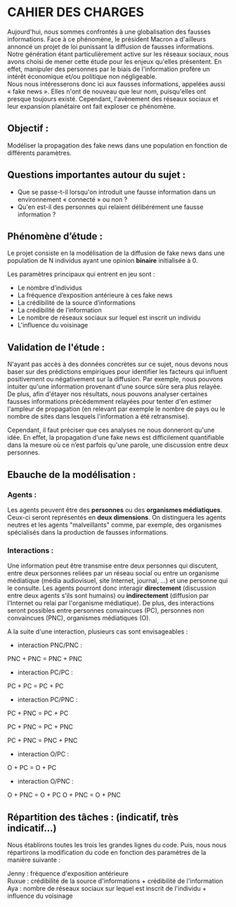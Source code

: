 # CAHIER DES CHARGES


Aujourd'hui, nous sommes confrontés à une globalisation des fausses informations. Face à ce phénomène, le président Macron a d'ailleurs annoncé un projet de loi punissant la diffusion de fausses informations. Notre génération étant particulièrement active sur les réseaux sociaux, nous avons choisi de mener cette étude pour les enjeux qu'elles présentent.  En effet, manipuler des personnes par le biais de l'information profère un intérêt économique et/ou politique non négligeable.  
Nous nous intéresserons donc ici aux fausses informations, appelées aussi « fake news ». Elles n'ont de nouveau que leur nom, puisqu'elles ont presque toujours existé. Cependant, l'avènement des réseaux sociaux et leur expansion planétaire ont fait exploser ce phénomène.

## Objectif :

Modéliser la propagation des fake news dans une population en fonction de différents paramètres.
	
## Questions importantes autour du sujet :

- Que se passe-t-il lorsqu'on introduit une fausse information dans un environnement « connecté » ou non ?
- Qu'en est-il des personnes qui relaient délibérément une fausse information ?

## Phénomène d’étude :

Le projet consiste en la modélisation de la diffusion de fake news dans une population de N individus ayant une opinion **binaire** initialisée à 0.

Les paramètres principaux qui entrent en jeu sont :
- Le nombre d’individus
- La fréquence d’exposition antérieure à ces fake news
- La crédibilité de la source d’informations
- La crédibilité de l’information
- Le nombre de réseaux sociaux sur lequel est inscrit un individu
- L'influence du voisinage

## Validation de l'étude :

N'ayant pas accès à des données concrètes sur ce sujet, nous devons nous baser sur des prédictions empiriques pour identifier les facteurs qui influent positivement ou négativement sur la diffusion. Par exemple, nous pouvons intuiter qu'une information provenant d'une source sûre sera plus relayée. De plus, afin d'étayer nos résultats, nous pouvons analyser certaines fausses informations précédemment relayées pour tenter d'en estimer l'ampleur de propagation (en relevant par exemple le nombre de pays ou le nombre de sites dans lesquels l'information a été retransmise).

Cependant, il faut préciser que ces analyses ne nous donneront qu'une idée. En effet, la propagation d'une fake news est difficilement quantifiable dans la mesure où ce n’est parfois qu'une parole, une discussion entre deux personnes.


## Ebauche de la modélisation :

### Agents :
Les agents peuvent être des **personnes** ou des **organismes médiatiques**. Ceux-ci seront représentés en **deux dimensions**. On distinguera les agents neutres et les agents "malveillants" comme, par exemple, des organismes spécialisés dans la production de fausses informations.

### Interactions :
Une information peut être transmise entre deux personnes qui discutent, entre deux personnes reliées par un réseau social ou entre un organisme médiatique (média audiovisuel, site Internet, journal, …) et une personne qui le consulte. Les agents pourront donc interagir **directement** (discussion entre deux agents s'ils sont humains) ou **indirectement** (diffusion par l'Internet ou relai par l'organisme médiatique). De plus, des interactions seront possibles entre personnes convaincues (PC), personnes non convaincues (PNC), organismes médiatiques (O).

A la suite d'une interaction, plusieurs cas sont envisageables :
- interaction PNC/PNC :

PNC + PNC 	= PNC + PNC
- interaction PC/PC :

PC + PC 	= PC + PC
- interaction PC/PNC :

PC + PNC 	= PC + PC

PC + PNC 	= PC + PNC

PC + PNC 	= PNC + PNC
- interaction O/PC :

O + PC 		= O + PC
- interaction O/PNC :

O + PNC 	= O + PC
O + PNC 	= O + PNC

## Répartition des tâches : (indicatif, très indicatif…)

Nous établirons toutes les trois les grandes lignes du code. Puis, nous nous répartirons la modification du code en fonction des paramètres de la manière suivante :
        
Jenny : fréquence d'exposition antérieure  
Ruxue : crédibilité de la source d'informations + crédibilité de l'information  
Aya : nombre de réseaux sociaux sur lequel est inscrit de l'individu + influence du voisinage
